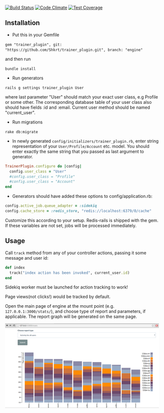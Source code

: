 [![Build Status](https://travis-ci.org/Shkrt/trainer_plugin.svg?branch=engine)](https://travis-ci.org/Shkrt/trainer_plugin)
[![Code Climate](https://codeclimate.com/github/Shkrt/trainer_plugin/badges/gpa.svg)](https://codeclimate.com/github/Shkrt/trainer_plugin)
[![Test Coverage](https://codeclimate.com/github/Shkrt/trainer_plugin/badges/coverage.svg)](https://codeclimate.com/github/Shkrt/trainer_plugin/coverage)

## Installation

- Put this in your Gemfile

`gem "trainer_plugin", git: "https://github.com/Shkrt/trainer_plugin.git", branch: "engine"`

and then run

`bundle install`

- Run generators

`rails g settings trainer_plugin User`

where last parameter "User" should match your exact user class, e.g Profile or some other. The corresponding database table of your user class also should have fields :id and :email. Current user method should be named "current_user".

- Run migrations

`rake db:migrate`

- In newly generated `config/initializers/trainer_plugin.rb`, enter string representation of your `User/Profile/Account` etc. model. You should enter exactly the same string that you passed as last argument to generator.

```ruby
TrainerPlugin.configure do |config|
  config.user_class = "User"
  #config.user_class = "Profile"
  #config.user_class = "Account"
end
```

- Generators should have added these options to config/application.rb:

```ruby
config.active_job.queue_adapter = :sidekiq
config.cache_store = :redis_store, "redis://localhost:6379/0/cache"
```

Customize this according to your setup. Redis-rails is shipped with the gem. If these variables are not set, jobs will be processed immediately.
## Usage

Call `track` method from any of your controller actions, passing it some message and user id:

```ruby
def index
  track("index action has been invoked", current_user.id)
end
```

Sidekiq worker must be launched for action tracking to work!

Page views(not clicks!) would be tracked by default.

Open the main page of engine at the mount point (e.g. `127.0.0.1:3000/stats/`), and choose type of report and parameters, if applicable. The report graph will be generated on the same page.

![alt text](https://github.com/Shkrt/trainer_plugin/raw/master/stats.png "Output example")
